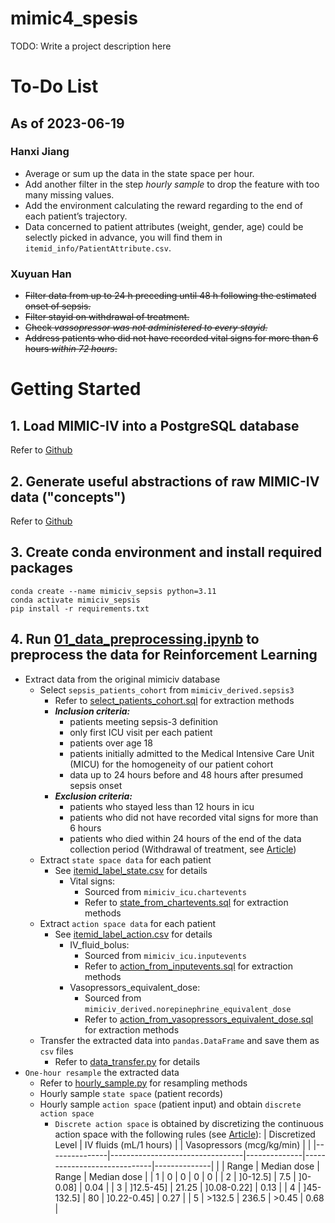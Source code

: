 mimic4_spesis
===============

TODO: Write a project description here

# To-Do List

## As of 2023-06-19

### Hanxi Jiang 

- Average or sum up the data in the state space per hour.
- Add another filter in the step *hourly sample* to drop the feature with too many missing values.
- Add the environment calculating the reward regarding to the end of each patient’s trajectory.
- Data concerned to patient attributes (weight, gender, age) could be selectly picked in advance, you will find them in `itemid_info/PatientAttribute.csv`.

### Xuyuan Han 

- ~~Filter data from up to 24 h preceding until 48 h following the estimated onset of sepsis.~~
- ~~Filter stayid on withdrawal of treatment.~~
- ~~Check *vassopressor was not administered to every stayid.*~~
- ~~Address patients who did not have recorded vital signs for more than 6 hours *within 72 hours*.~~

# Getting Started

## 1. Load MIMIC-IV into a PostgreSQL database 
Refer to [Github](https://github.com/MIT-LCP/mimic-code/tree/main/mimic-iv/buildmimic/postgres)

## 2. Generate useful abstractions of raw MIMIC-IV data ("concepts") 
Refer to [Github](https://github.com/MIT-LCP/mimic-code/tree/main/mimic-iv/concepts_postgres)

## 3. Create conda environment and install required packages

```shell
conda create --name mimiciv_sepsis python=3.11
conda activate mimiciv_sepsis
pip install -r requirements.txt
```

## 4. Run [01_data_preprocessing.ipynb](/01_data_preprocessing.ipynb) to preprocess the data for Reinforcement Learning

- Extract data from the original mimiciv database
  - Select `sepsis_patients_cohort` from `mimiciv_derived.sepsis3` 
    - Refer to [select_patients_cohort.sql](/sql/select_patients_cohort.sql) for extraction methods
    - ***Inclusion criteria:***
      - patients meeting sepsis-3 definition
      - only first ICU visit per each patient
      - patients over age 18
      - patients initially admitted to the Medical Intensive Care Unit (MICU) for the homogeneity of our patient cohort
      - data up to 24 hours before and 48 hours after presumed sepsis onset
    - ***Exclusion criteria:***
      - patients who stayed less than 12 hours in icu
      - patients who did not have recorded vital signs for more than 6 hours
      - patients who died within 24 hours of the end of the data collection period (Withdrawal of treatment, see [Article](https://doi.org/10.1038/s41591-018-0213-5))
  - Extract `state space data` for each patient 
    - See [itemid_label_state.csv](/itemid_info/itemid_label_state.csv) for details
      - Vital signs: 
        - Sourced from `mimiciv_icu.chartevents` 
        - Refer to [state_from_chartevents.sql](/sql/state_from_chartevents.sql) for extraction methods
  - Extract `action space data` for each patient 
    - See [itemid_label_action.csv](/itemid_info/itemid_label_action.csv) for details
      - IV_fluid_bolus: 
        - Sourced from `mimiciv_icu.inputevents` 
        - Refer to [action_from_inputevents.sql](/sql/action_from_inputevents.sql) for extraction methods
      - Vasopressors_equivalent_dose: 
        - Sourced from `mimiciv_derived.norepinephrine_equivalent_dose` 
        - Refer to [action_from_vasopressors_equivalent_dose.sql](/sql/action_from_vasopressors_equivalent_dose.sql) for extraction methods
  - Transfer the extracted data into `pandas.DataFrame` and save them as `csv` files
    - Refer to [data_transfer.py](/python/data_preprocessing/data_transfer.py) for details
- `One-hour resample` the extracted data
  - Refer to [hourly_sample.py](/python/data_preprocessing/hourly_sample.py) for resampling methods
  - Hourly sample `state space` (patient records)
  - Hourly sample `action space` (patient input) and obtain `discrete action space` 
    - `Discrete action space` is obtained by discretizing the continuous action space with the following rules (see [Article](https://doi.org/10.1038/s41591-018-0213-5)):
      | Discretized Level   | IV fluids (mL/1 hours)   |              | Vasopressors (mcg/kg/min)   |              |
      |---------------|---------------------------------|--------------|-----------------------------|--------------|
      |               | Range                           | Median dose  | Range                       | Median dose  |
      | 1             | 0                               | 0            | 0                           | 0            |
      | 2             | ]0-12.5]                        | 7.5          | ]0-0.08]                    | 0.04         |
      | 3             | ]12.5-45]                       | 21.25        | ]0.08-0.22]                 | 0.13         |
      | 4             | ]45-132.5]                      | 80           | ]0.22-0.45]                 | 0.27         |
      | 5             | >132.5                          | 236.5        | >0.45                       | 0.68         |